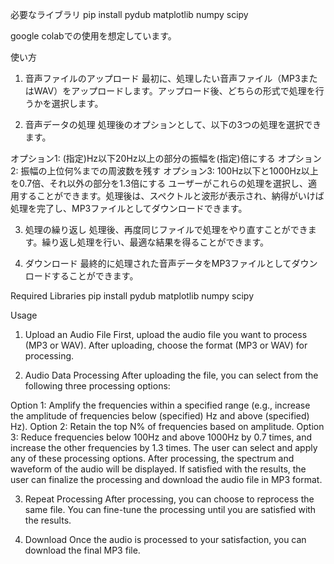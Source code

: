 必要なライブラリ
pip install pydub matplotlib numpy scipy

google colabでの使用を想定しています。

使い方
1. 音声ファイルのアップロード
最初に、処理したい音声ファイル（MP3またはWAV）をアップロードします。アップロード後、どちらの形式で処理を行うかを選択します。

2. 音声データの処理
処理後のオプションとして、以下の3つの処理を選択できます。

オプション1: (指定)Hz以下20Hz以上の部分の振幅を(指定)倍にする
オプション2: 振幅の上位何%までの周波数を残す
オプション3: 100Hz以下と1000Hz以上を0.7倍、それ以外の部分を1.3倍にする
ユーザーがこれらの処理を選択し、適用することができます。処理後は、スペクトルと波形が表示され、納得がいけば処理を完了し、MP3ファイルとしてダウンロードできます。

3. 処理の繰り返し
処理後、再度同じファイルで処理をやり直すことができます。繰り返し処理を行い、最適な結果を得ることができます。

4. ダウンロード
最終的に処理された音声データをMP3ファイルとしてダウンロードすることができます。


Required Libraries
pip install pydub matplotlib numpy scipy

Usage
1. Upload an Audio File
First, upload the audio file you want to process (MP3 or WAV). After uploading, choose the format (MP3 or WAV) for processing.

2. Audio Data Processing
After uploading the file, you can select from the following three processing options:

Option 1: Amplify the frequencies within a specified range (e.g., increase the amplitude of frequencies below (specified) Hz and above (specified) Hz).
Option 2: Retain the top N% of frequencies based on amplitude.
Option 3: Reduce frequencies below 100Hz and above 1000Hz by 0.7 times, and increase the other frequencies by 1.3 times.
The user can select and apply any of these processing options. After processing, the spectrum and waveform of the audio will be displayed. If satisfied with the results, the user can finalize the processing and download the audio file in MP3 format.

3. Repeat Processing
After processing, you can choose to reprocess the same file. You can fine-tune the processing until you are satisfied with the results.

4. Download
Once the audio is processed to your satisfaction, you can download the final MP3 file.
